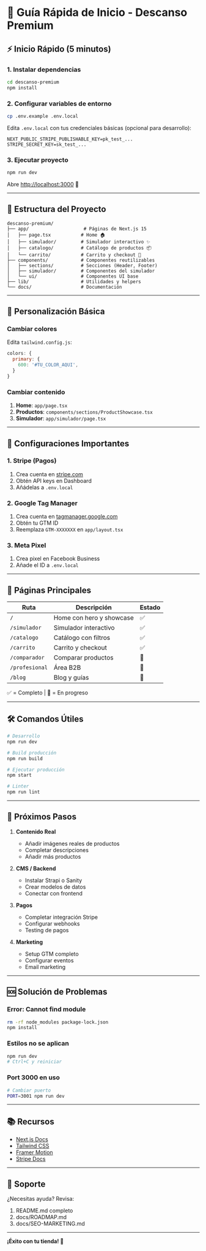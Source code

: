 # 🚀 Guía Rápida de Inicio - Descanso Premium

## ⚡ Inicio Rápido (5 minutos)

### 1. Instalar dependencias
```bash
cd descanso-premium
npm install
```

### 2. Configurar variables de entorno
```bash
cp .env.example .env.local
```

Edita `.env.local` con tus credenciales básicas (opcional para desarrollo):
```
NEXT_PUBLIC_STRIPE_PUBLISHABLE_KEY=pk_test_...
STRIPE_SECRET_KEY=sk_test_...
```

### 3. Ejecutar proyecto
```bash
npm run dev
```

Abre [http://localhost:3000](http://localhost:3000) 🎉

---

## 📁 Estructura del Proyecto

```
descanso-premium/
├── app/                    # Páginas de Next.js 15
│   ├── page.tsx           # Home 🏠
│   ├── simulador/         # Simulador interactivo ✨
│   ├── catalogo/          # Catálogo de productos 📦
│   └── carrito/           # Carrito y checkout 🛒
├── components/            # Componentes reutilizables
│   ├── sections/          # Secciones (Header, Footer)
│   ├── simulador/         # Componentes del simulador
│   └── ui/                # Componentes UI base
├── lib/                   # Utilidades y helpers
└── docs/                  # Documentación
```

---

## 🎨 Personalización Básica

### Cambiar colores
Edita `tailwind.config.js`:
```js
colors: {
  primary: {
    600: '#TU_COLOR_AQUI',
  }
}
```

### Cambiar contenido
1. **Home**: `app/page.tsx`
2. **Productos**: `components/sections/ProductShowcase.tsx`
3. **Simulador**: `app/simulador/page.tsx`

---

## 🔑 Configuraciones Importantes

### 1. Stripe (Pagos)
1. Crea cuenta en [stripe.com](https://stripe.com)
2. Obtén API keys en Dashboard
3. Añádelas a `.env.local`

### 2. Google Tag Manager
1. Crea cuenta en [tagmanager.google.com](https://tagmanager.google.com)
2. Obtén tu GTM ID
3. Reemplaza `GTM-XXXXXXX` en `app/layout.tsx`

### 3. Meta Pixel
1. Crea pixel en Facebook Business
2. Añade el ID a `.env.local`

---

## 📱 Páginas Principales

| Ruta | Descripción | Estado |
|------|-------------|--------|
| `/` | Home con hero y showcase | ✅ |
| `/simulador` | Simulador interactivo | ✅ |
| `/catalogo` | Catálogo con filtros | ✅ |
| `/carrito` | Carrito y checkout | ✅ |
| `/comparador` | Comparar productos | 🔄 |
| `/profesional` | Área B2B | 🔄 |
| `/blog` | Blog y guías | 🔄 |

✅ = Completo | 🔄 = En progreso

---

## 🛠️ Comandos Útiles

```bash
# Desarrollo
npm run dev

# Build producción
npm run build

# Ejecutar producción
npm start

# Linter
npm run lint
```

---

## 🎯 Próximos Pasos

1. **Contenido Real**
   - Añadir imágenes reales de productos
   - Completar descripciones
   - Añadir más productos

2. **CMS / Backend**
   - Instalar Strapi o Sanity
   - Crear modelos de datos
   - Conectar con frontend

3. **Pagos**
   - Completar integración Stripe
   - Configurar webhooks
   - Testing de pagos

4. **Marketing**
   - Setup GTM completo
   - Configurar eventos
   - Email marketing

---

## 🆘 Solución de Problemas

### Error: Cannot find module
```bash
rm -rf node_modules package-lock.json
npm install
```

### Estilos no se aplican
```bash
npm run dev
# Ctrl+C y reiniciar
```

### Port 3000 en uso
```bash
# Cambiar puerto
PORT=3001 npm run dev
```

---

## 📚 Recursos

- [Next.js Docs](https://nextjs.org/docs)
- [Tailwind CSS](https://tailwindcss.com/docs)
- [Framer Motion](https://www.framer.com/motion/)
- [Stripe Docs](https://stripe.com/docs)

---

## 💬 Soporte

¿Necesitas ayuda? Revisa:
1. README.md completo
2. docs/ROADMAP.md
3. docs/SEO-MARKETING.md

---

**¡Éxito con tu tienda! 🚀**
